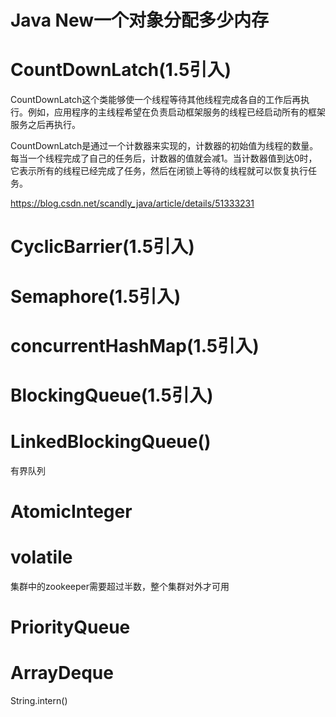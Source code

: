 # Java New一个对象分配多少内存

# CountDownLatch(1.5引入)
CountDownLatch这个类能够使一个线程等待其他线程完成各自的工作后再执行。例如，应用程序的主线程希望在负责启动框架服务的线程已经启动所有的框架服务之后再执行。 

CountDownLatch是通过一个计数器来实现的，计数器的初始值为线程的数量。每当一个线程完成了自己的任务后，计数器的值就会减1。当计数器值到达0时，它表示所有的线程已经完成了任务，然后在闭锁上等待的线程就可以恢复执行任务。 

https://blog.csdn.net/scandly_java/article/details/51333231


# CyclicBarrier(1.5引入)

# Semaphore(1.5引入)

# concurrentHashMap(1.5引入)

# BlockingQueue(1.5引入)

# LinkedBlockingQueue()
有界队列

# AtomicInteger

# volatile
集群中的zookeeper需要超过半数，整个集群对外才可用

# PriorityQueue


# ArrayDeque

String.intern()



